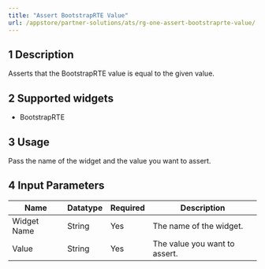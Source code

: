 ```yaml
---
title: "Assert BootstrapRTE Value"
url: /appstore/partner-solutions/ats/rg-one-assert-bootstraprte-value/
---
```


## 1 Description

Asserts that the BootstrapRTE value is equal to the given value.

## 2 Supported widgets
 
* BootstrapRTE

## 3 Usage

Pass the name of the widget and the value you want to assert.

## 4 Input Parameters

Name | Datatype | Required | Description
---- | -------- | ------- |---------------
Widget Name | String | Yes | The name of the widget.
Value | String | Yes | The value you want to assert.
